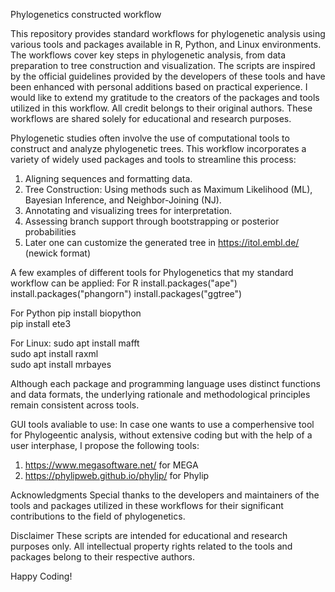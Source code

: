 Phylogenetics constructed workflow

This repository provides standard workflows for phylogenetic analysis using various tools and packages available in R, Python, and Linux environments. The workflows cover key steps in phylogenetic analysis, from data preparation to tree construction and visualization.
The scripts are inspired by the official guidelines provided by the developers of these tools and have been enhanced with personal additions based on practical experience. I would like to extend my gratitude to the creators of the packages and tools utilized in this workflow. All credit belongs to their original authors. These workflows are shared solely for educational and research purposes.


Phylogenetic studies often involve the use of computational tools to construct and analyze phylogenetic trees. This workflow incorporates a variety of widely used packages and tools to streamline this process:
1) Aligning sequences and formatting data.
2) Tree Construction: Using methods such as Maximum Likelihood (ML), Bayesian Inference, and Neighbor-Joining (NJ).
3) Annotating and visualizing trees for interpretation.
4) Assessing branch support through bootstrapping or posterior probabilities
5) Later one can customize the generated tree in https://itol.embl.de/ (newick format)

A few examples of different tools for Phylogenetics that my standard workflow can be applied:
For R
install.packages("ape")
install.packages("phangorn")
install.packages("ggtree")

For Python
pip install biopython  
pip install ete3  

For Linux:
sudo apt install mafft  
sudo apt install raxml  
sudo apt install mrbayes  

Although each package and programming language uses distinct functions and data formats, the underlying rationale and methodological principles remain consistent across tools.

GUI tools avaliable to use:
In case one wants to use a comperhensive tool for Phylogeentic analysis, without extensive coding but with the help of a user interphase, I propose the following tools:
1) https://www.megasoftware.net/ for MEGA 
2) https://phylipweb.github.io/phylip/ for Phylip

Acknowledgments
Special thanks to the developers and maintainers of the tools and packages utilized in these workflows for their significant contributions to the field of phylogenetics.

Disclaimer
These scripts are intended for educational and research purposes only. All intellectual property rights related to the tools and packages belong to their respective authors.

Happy Coding!

